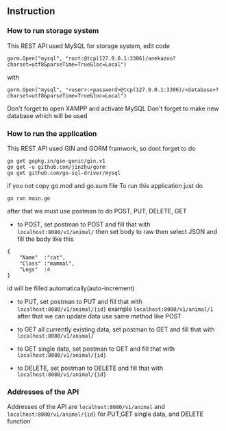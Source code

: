 ## Instruction
### How to run storage system
This REST API used MySQL for storage system, edit code 
```
gorm.Open("mysql", "root:@tcp(127.0.0.1:3306)/anekazoo?charset=utf8&parseTime=True&loc=Local")
```
with
```
gorm.Open("mysql", "<user>:<password>@tcp(127.0.0.1:3306)/<database>?charset=utf8&parseTime=True&loc=Local")
```
Don't forget to open  XAMPP and activate MySQL
Don't forget to make new database which will be used

### How to run the application
This REST API used GIN and GORM framwork, so dont forget to do
```
go get gopkg.in/gin-gonic/gin.v1
go get -u github.com/jinzhu/gorm
go get github.com/go-sql-driver/mysql
```
if you not copy go.mod and go.sum file
To run this application just do 
```
go run main.go
```
after that we must use postman to do POST, PUT, DELETE, GET
- to POST, set postman to POST and fill that with ```localhost:8080/v1/animal/```
then set body to raw then select JSON and fill the body like this
```
{
    "Name"  :"cat",
    "Class" :"mammal",
    "Legs"  :4
}
```
id will be filled automatically(auto-increment)


- to PUT, set postman to PUT and fill that with ```localhost:8080/v1/animal/{id}``` example ```localhost:8080/v1/animal/1```
after that we can update data use same method like POST


- to GET all currently existing data, set postman to GET and fill that with ```localhost:8080/v1/animal/```

- to GET single data, set postman to GET and fill that with ```localhost:8080/v1/animal/{id}```

- to DELETE, set postman to DELETE and fill that with ```localhost:8080/v1/animal/{id}```

### Addresses of the API
Addresses of the API are ```localhost:8080/v1/animal``` and ```localhost:8080/v1/animal/{id}``` for PUT,GET single data, and DELETE function
